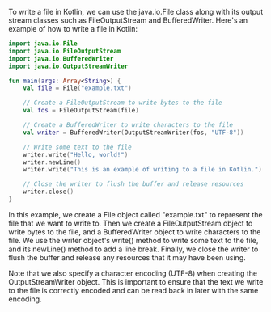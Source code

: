 To write a file in Kotlin, we can use the java.io.File class along with its output stream classes such as FileOutputStream and BufferedWriter. Here's an example of how to write a file in Kotlin:

```kotlin
import java.io.File
import java.io.FileOutputStream
import java.io.BufferedWriter
import java.io.OutputStreamWriter

fun main(args: Array<String>) {
    val file = File("example.txt")

    // Create a FileOutputStream to write bytes to the file
    val fos = FileOutputStream(file)

    // Create a BufferedWriter to write characters to the file
    val writer = BufferedWriter(OutputStreamWriter(fos, "UTF-8"))

    // Write some text to the file
    writer.write("Hello, world!")
    writer.newLine()
    writer.write("This is an example of writing to a file in Kotlin.")

    // Close the writer to flush the buffer and release resources
    writer.close()
}
```

In this example, we create a File object called "example.txt" to represent the file that we want to write to. Then we create a FileOutputStream object to write bytes to the file, and a BufferedWriter object to write characters to the file. We use the writer object's write() method to write some text to the file, and its newLine() method to add a line break. Finally, we close the writer to flush the buffer and release any resources that it may have been using.

Note that we also specify a character encoding (UTF-8) when creating the OutputStreamWriter object. This is important to ensure that the text we write to the file is correctly encoded and can be read back in later with the same encoding.